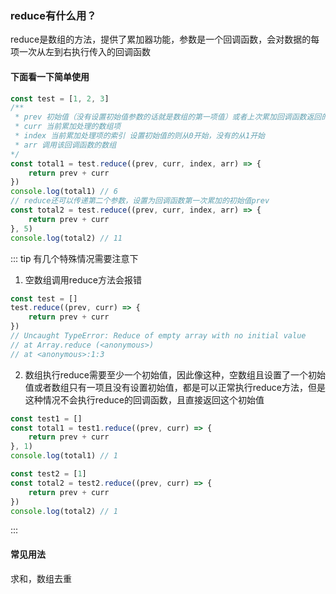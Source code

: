 ### reduce有什么用？
reduce是数组的方法，提供了累加器功能，参数是一个回调函数，会对数据的每项一次从左到右执行传入的回调函数
#### 下面看一下简单使用
``` js
const test = [1, 2, 3]
/**
 * prev 初始值（没有设置初始值参数的话就是数组的第一项值）或者上次累加回调函数返回的值
 * curr 当前累加处理的数组项
 * index 当前累加处理项的索引 设置初始值的则从0开始，没有的从1开始
 * arr 调用该回调函数的数组
*/
const total1 = test.reduce((prev, curr, index, arr) => {
    return prev + curr
})
console.log(total1) // 6
// reduce还可以传递第二个参数，设置为回调函数第一次累加的初始值prev
const total2 = test.reduce((prev, curr, index, arr) => {
    return prev + curr
}, 5)
console.log(total2) // 11
```

::: tip 
有几个特殊情况需要注意下
1. 空数组调用reduce方法会报错
``` js
const test = []
test.reduce((prev, curr) => {
    return prev + curr
})
// Uncaught TypeError: Reduce of empty array with no initial value
// at Array.reduce (<anonymous>)
// at <anonymous>:1:3
```
2. 数组执行reduce需要至少一个初始值，因此像这种，空数组且设置了一个初始值或者数组只有一项且没有设置初始值，都是可以正常执行reduce方法，但是这种情况不会执行reduce的回调函数，且直接返回这个初始值
``` js
const test1 = []
const total1 = test1.reduce((prev, curr) => {
    return prev + curr
}, 1)
console.log(total1) // 1

const test2 = [1]
const total2 = test2.reduce((prev, curr) => {
    return prev + curr
})
console.log(total2) // 1
```
:::

#### 常见用法
求和，数组去重